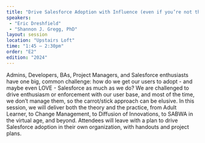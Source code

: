 ```yaml
---
title: "Drive Salesforce Adoption with Influence (even if you’re not their manager)"
speakers:
 - "Eric Dreshfield"
 - "Shannon J. Gregg, PhD"
layout: session
location: "Upstairs Loft"
time: "1:45 — 2:30pm"
order: "E2"
edition: "2024"
---
```


Admins, Developers, BAs, Project Managers, and Salesforce enthusiasts have one big, common challenge: how do we get our users to adopt - and maybe even LOVE - Salesforce as much as we do? We are challenged to drive enthusiasm or enforcement with our user base, and most of the time, we don’t manage them, so the carrot/stick approach can be elusive. In this session, we will deliver both the theory and the practice, from Adult Learner, to Change Management, to Diffusion of Innovations, to SABWA in the virtual age, and beyond. Attendees will leave with a plan to drive Salesforce adoption in their own organization, with handouts and project plans.